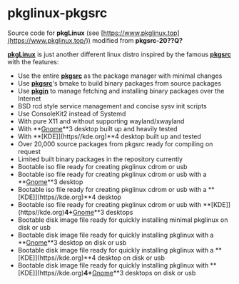 # pkglinux-pkgsrc

Source code for **pkgLinux** (see [https://www.pkglinux.top](https://www.pkglinux.top/)) modified from **pkgsrc-20??Q?**

**[pkgLinux](https://www.pkglinux.top/)** is just another different linux distro inspired by the famous **[pkgsrc](http://www.pkgsrc.org)** with the features:

- Use the entire **[pkgsrc](http://www.pkgsrc.org)** as the package manager with minimal changes
- Use **[pkgsrc](http://www.pkgsrc.org)**'s bmake to build binary packages from source packages
- Use **[pkgin](https://pkgin.net)** to manage fetching and installing binary packages over the Internet
- BSD rcd style service management and concise sysv init scripts
- Use ConsoleKit2 instead of Systemd
- With pure X11 and without supporting wayland/xwayland
- With **[Gnome](https://www.gnome.org)**3 desktop built up and heavily tested
- With **[KDE]](https//kde.org)**4 desktop built up and tested
- Over 20,000 source packages from pkgsrc ready for compiling on request
- Limited built binary packages in the repository currently
- Bootable iso file ready for creating pkglinux cdrom or usb
- Bootable iso file ready for creating pkglinux cdrom or usb with a **[Gnome](https://www.gnome.org)**3 desktop
- Bootable iso file ready for creating pkglinux cdrom or usb with a **[KDE]](https//kde.org)**4 desktop
- Bootable iso file ready for creating pkglinux cdrom or usb with **[KDE]](https//kde.org)**4+**[Gnome](https://www.gnome.org)**3 desktops
- Bootable disk image file ready for quickly installing minimal pkglinux on disk or usb
- Bootable disk image file ready for quickly installing pkglinux with a **[Gnome](https://www.gnome.org)**3 desktop on disk or usb
- Bootable disk image file ready for quickly installing pkglinux with a **[KDE]](https//kde.org)**4 desktop on disk or usb
- Bootable disk image file ready for quickly installing pkglinux with **[KDE]](https//kde.org)**4+**[Gnome](https://www.gnome.org)**3 desktops on disk or usb
